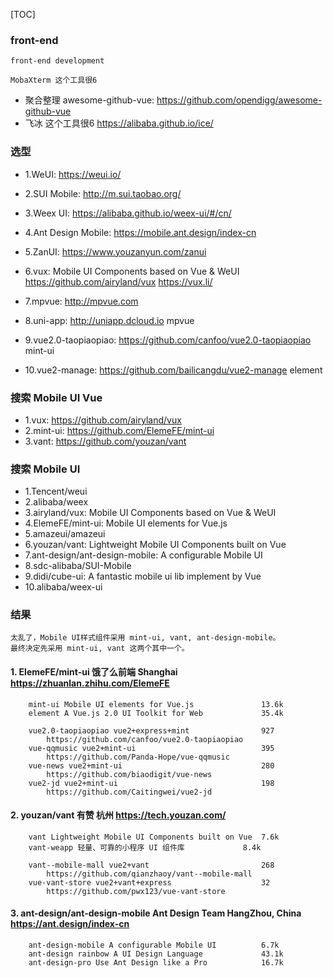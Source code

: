 [TOC]
### front-end
```
front-end development

MobaXterm 这个工具很6
```
- 聚合整理 awesome-github-vue: https://github.com/opendigg/awesome-github-vue
- 飞冰 这个工具很6 https://alibaba.github.io/ice/ 

### 选型
- 1.WeUI: https://weui.io/
- 2.SUI Mobile: http://m.sui.taobao.org/
- 3.Weex UI: https://alibaba.github.io/weex-ui/#/cn/
- 4.Ant Design Mobile: https://mobile.ant.design/index-cn
- 5.ZanUI: https://www.youzanyun.com/zanui

- 6.vux: Mobile UI Components based on Vue & WeUI https://github.com/airyland/vux https://vux.li/
- 7.mpvue: http://mpvue.com
- 8.uni-app: http://uniapp.dcloud.io mpvue

- 9.vue2.0-taopiaopiao: https://github.com/canfoo/vue2.0-taopiaopiao mint-ui
- 10.vue2-manage: https://github.com/bailicangdu/vue2-manage element


### 搜索 Mobile UI Vue
- 1.vux: https://github.com/airyland/vux
- 2.mint-ui: https://github.com/ElemeFE/mint-ui
- 3.vant: https://github.com/youzan/vant

### 搜索 Mobile UI
- 1.Tencent/weui
- 2.alibaba/weex
- 3.airyland/vux: Mobile UI Components based on Vue & WeUI
- 4.ElemeFE/mint-ui: Mobile UI elements for Vue.js
- 5.amazeui/amazeui
- 6.youzan/vant: Lightweight Mobile UI Components built on Vue
- 7.ant-design/ant-design-mobile: A configurable Mobile UI
- 8.sdc-alibaba/SUI-Mobile
- 9.didi/cube-ui: A fantastic mobile ui lib implement by Vue
- 10.alibaba/weex-ui

### 结果
```
太乱了，Mobile UI样式组件采用 mint-ui, vant, ant-design-mobile。
最终决定先采用 mint-ui, vant 这两个其中一个。
```	

#### 1. ElemeFE/mint-ui  饿了么前端  Shanghai  https://zhuanlan.zhihu.com/ElemeFE
```
	mint-ui Mobile UI elements for Vue.js 		 		13.6k
	element A Vue.js 2.0 UI Toolkit for Web		 		35.4k

	vue2.0-taopiaopiao vue2+express+mint  				927
		https://github.com/canfoo/vue2.0-taopiaopiao
	vue-qqmusic vue2+mint-ui 							395
		https://github.com/Panda-Hope/vue-qqmusic
	vue-news vue2+mint-ui   							280
		https://github.com/biaodigit/vue-news
	vue2-jd vue2+mint-ui                 				198
		https://github.com/Caitingwei/vue2-jd
```
#### 2. youzan/vant  有赞  杭州  https://tech.youzan.com/
```
	vant Lightweight Mobile UI Components built on Vue	7.6k
	vant-weapp 轻量、可靠的小程序 UI 组件库				8.4k

	vant--mobile-mall vue2+vant 						268
		https://github.com/qianzhaoy/vant--mobile-mall
	vue-vant-store vue2+vant+express  					32
		https://github.com/pwx123/vue-vant-store

```
#### 3. ant-design/ant-design-mobile  Ant Design Team  HangZhou, China  https://ant.design/index-cn
```
	ant-design-mobile A configurable Mobile UI			6.7k
	ant-design rainbow A UI Design Language				43.1k
	ant-design-pro Use Ant Design like a Pro			16.7k
```
